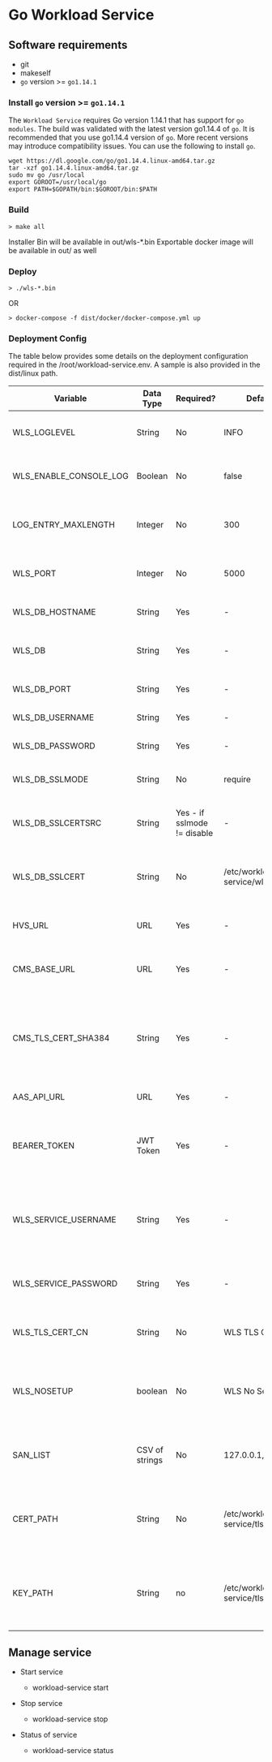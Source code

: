 # Go Workload Service

## Software requirements

- git
- makeself
- `go` version >= `go1.14.1`

### Install `go` version >= `go1.14.1`

The `Workload Service` requires Go version 1.14.1 that has support for `go modules`. The build was validated with the latest version go1.14.4 of `go`. It is recommended that you use go1.14.4 version of `go`. More recent versions may introduce compatibility issues. You can use the following to install `go`.

```shell
wget https://dl.google.com/go/go1.14.4.linux-amd64.tar.gz
tar -xzf go1.14.4.linux-amd64.tar.gz
sudo mv go /usr/local
export GOROOT=/usr/local/go
export PATH=$GOPATH/bin:$GOROOT/bin:$PATH
```

### Build

```console
> make all
```

Installer Bin will be available in out/wls-*.bin Exportable docker image will be available in out/ as well

### Deploy

```console
> ./wls-*.bin
```

OR

```console
> docker-compose -f dist/docker/docker-compose.yml up
```

### Deployment Config

The table below provides some details on the deployment configuration required in the /root/workload-service.env. A sample is also provided in the dist/linux path.

Variable               | Data Type      | Required?                   | Default Value                          | Description                                                                      | Example
---------------------- | -------------- | --------------------------- | -------------------------------------- | -------------------------------------------------------------------------------- | -------------------------------------------------------
WLS_LOGLEVEL           | String         | No                          | INFO                                   | Logging level of the Workload Service                                            | Info/Error/Debug
WLS_ENABLE_CONSOLE_LOG | Boolean        | No                          | false                                  | If set to true, logs will printed on console                                     | true
LOG_ENTRY_MAXLENGTH    | Integer        | No                          | 300                                    | Maximum length of a log entry for Workload Service                               | 500
WLS_PORT               | Integer        | No                          | 5000                                   | Listener Port of the Workload Service                                            | 5000
WLS_DB_HOSTNAME        | String         | Yes                         | -                                      | Hostname for Postgres DB instance                                                | localhost
WLS_DB                 | String         | Yes                         | -                                      | Database schema name for WLS                                                     | wls_pgdb
WLS_DB_PORT            | String         | Yes                         | -                                      | Postgres DB connection Port                                                      | 5432
WLS_DB_USERNAME        | String         | Yes                         | -                                      | Postgres DB username                                                             | wlsDbUser
WLS_DB_PASSWORD        | String         | Yes                         | -                                      | Password for Postgres DB                                                         | wlsDbPassword
WLS_DB_SSLMODE         | String         | No                          | require                                | DB SSL Connection Mode                                                           | disable/required/prefer/verify-ca/verify-full
WLS_DB_SSLCERTSRC      | String         | Yes - if sslmode != disable | -                                      | Source file path to TLS cert for Postgres instance                               | wlsDbPassword
WLS_DB_SSLCERT         | String         | No                          | /etc/workload-service/wlsdbsslcert.pem | Target File path to TLS cert for Postgres instance                               |
HVS_URL                | URL            | Yes                         | -                                      | Host Verification Service Endpoint                                               | <https://hvs.example.com:8443:/mtwilson/v2/>
CMS_BASE_URL           | URL            | Yes                         | -                                      | Cert Management Service Endpoint                                                 | <https://certservice.example.com:8445:/cms/v1/>
CMS_TLS_CERT_SHA384    | String         | Yes                         | -                                      | Sha384 Hash value of the CMS TLS Certificate - required to validate CMS TLS cert |
AAS_API_URL            | URL            | Yes                         | -                                      | AAS Endpoint                                                                     | <https://authservice.example.com:8444/aas>
BEARER_TOKEN           | JWT Token      | Yes                         | -                                      | JWT token from AAS containing roles required by WLS for setup tasks              |
WLS_SERVICE_USERNAME   | String         | Yes                         | -                                      | Username in AAS which has the relevant roles assigned for WLS                    | admin@wls
WLS_SERVICE_PASSWORD   | String         | Yes                         | -                                      | Password for AAS user account assigned to WLS                                    | wlsAdminPassword
WLS_TLS_CERT_CN        | String         | No                          | WLS TLS Certificate                    | Common Name in WLS TLS Certificate                                               | Acme Inc Enterprise Workload Service Instance
WLS_NOSETUP            | boolean        | No                          | WLS No Setup Flag                      | If set to "true" the setup tasks are skipped, else the setup tasks are skipped   | true/false
SAN_LIST               | CSV of strings | No                          | 127.0.0.1,localhost                    | List of FQDNs to be added on Cert Request to CMS                                 | wls.example.com,workloadserivce.example.com
CERT_PATH              | String         | No                          | /etc/workload-service/tls-cert.pem     | Filesystem path where the CA certificates will be downloaded from CMS            |
KEY_PATH               | String         | no                          | /etc/workload-service/tls.key          | Filesystem path where the SAML verification key from HVS will be stored          |

## Manage service

- Start service

  - workload-service start

- Stop service

  - workload-service stop

- Status of service

  - workload-service status
